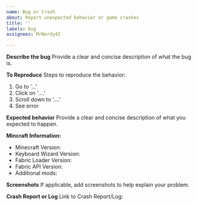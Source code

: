 ```yaml
---
name: Bug or Crash
about: Report unexpected behavior or game crashes
title: ''
labels: bug
assignees: MrNerdy42

---
```


<!--
If your issue is more of a question or comment, please post a comment on CurseForge: https://www.curseforge.com/minecraft/mc-mods/keyboard-wizard

Please do not put entire logs or crash reports here. Instead, upload them on pastebin (https://pastebin.com/) or an equivalent site and post the link below.

Please fill in all relevant information below.
-->

**Describe the bug**
Provide a clear and concise description of what the bug is.

**To Reproduce**
Steps to reproduce the behavior:
1. Go to '...'
2. Click on '....'
3. Scroll down to '....'
4. See error

**Expected behavior**
Provide a clear and concise description of what you expected to happen.

**Mincraft Information<!-- Please fill in completely. -->:**
 - Minecraft Version: <!-- e.g. 1.16.2 -->
 - Keyboard Wizard Version: <!-- e.g. v2.0.0-alpha.1 -->
 - Fabric Loader Version: <!--  e.g. 0.12.1 -->
 - Fabric API Version: <!-- e.g. 0.40.6+1.16 -->
 - Additional mods: <!-- Any other mods you are using -->

**Screenshots**
If applicable, add screenshots to help explain your problem.

<!-- 
If you have a log or crash report, paste the link below. Otherwise, you may omit this section.

Crashes can be found in <your_game_directory>/crash_reports/
-->
**Crash Report or Log**
Link to Crash Report/Log:
